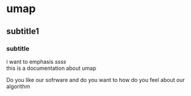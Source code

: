 # umap
## subtitle1
### subtitle

i want to emphasis *ssss*  
this is a documentation about umap

Do you like our sofrware and do you want to how do you feel about our algorithm

